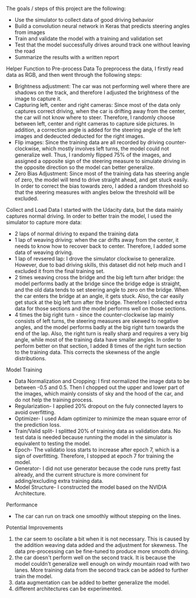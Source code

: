 The goals / steps of this project are the following:
- Use the simulator to collect data of good driving behavior
- Build a convolution neural network in Keras that predicts steering angles from images
- Train and validate the model with a training and validation set
- Test that the model successfully drives around track one without leaving the road
- Summarize the results with a written report

Helper Function to Pre-process Data
To preprocess the data, I firstly read data as RGB, and then went through the following steps:
- Brightness adjustment: The car was not performing well where there are shadows on the track, and therefore I adjusted the brightness of the image to capture it.
- Capturing left, center and right cameras: Since most of the data only captures correct driving, when the car is drifting away from the center, the car will not know where to steer. Therefore, I randomly choose between left, center and right cameras to capture side pictures. In addition, a correction angle is added for the steering angle of the left images and dedeucted deducted for the right images.
- Flip images: Since the training data are all recorded by driving counter-clockwise, which mostly involves left turns, the model could not generalize well. Thus, I randomly flipped 75% of the images, and assigned a opposite sign of the steering measure to simulate driving in the opposite direction so the model can better generalize.
- Zero Bias Adjustment: Since most of the training data has steering angle of zero, the model will tend to drive straight ahead, and get stuck easily. In order to correct the bias towards zero, I added a random threshold so that the steering measures with angles below the threshold will be excluded.
    
Collect and Load Data
I started with the Udacity data, but the data mainly captures normal driving. In order to better train the model, I used the simulator to capture more data:
- 2 laps of normal driving to expand the training data
- 1 lap of weaving driving: when the car drifts away from the center, it needs to know how to recover back to center. Therefore, I added some data of weaving driving.
- 1 lap of revsered lap: I drove the simulator clockwise to generalize. However, due to bad driving skills, this dataset did not help much and I excluded it from the final training set.
- 2 times weaving cross the bridge and the big left turn after bridge: the model performs badly at the bridge since the bridge edge is straight, and the old data tends to set steering angle to zero on the bridge. When the car enters the bridge at an angle, it gets stuck. Also, the car easily get stuck at the big left turn after the bridge. Therefore I collected extra data for those sections and the model performs well on those sections.
- 4 times the big right turn - since the counter-clockwise lap mainly consists of left turns, the steering measures are skewed to negative angles, and the model performs badly at the big right turn towards the end of the lap. Also, the right turn is really sharp and requires a very big angle, while most of the training data have smaller angles. In order to perform better on that section, I added 8 times of the right turn section to the training data. This corrects the skewness of the angle distributions.

Model Training
- Data Normalization and Cropping: I first normalized the image data to be between -0.5 and 0.5. Then I chopped out the upper and lower part of the images, which mainly consists of sky and the hood of the car, and do not help the training process.
- Regularization- I applied 20% dropout on the fuly connected layers to avoid overfitting.
- Optimizer- I used Adam optimizer to minimize the mean square error of the prediction loss.
- Train/Valid split- I splitted 20% of training data as validation data. No test data is needed because running the model in the simulator is equivalent to testing the model.
- Epoch- The validatio loss starts to increase after epoch 7, which is a sign of overfitting. Therefore, I stopped at epoch 7 for training the model.
- Generator- I did not use generator because the code runs pretty fast already, and the current structure is more convinent for adding/excluding extra training data.
- Model Structure- I constructed the model based on the NVIDIA Architecture.

Performance
- The car can run on track one smoothly without stepping on the lines.

Potential Improvements
1. the car seem to oscilate a bit when it is not necessary. This is caused by the addition weaving data added and the adjustment for skewness. The data pre-processing can be fine-tuned to produce more smooth driving.
2. the car doesn't perform well on the second track. It is because the model couldn't generalize well enough on windy mountain road with two lanes. More training data from the second track can be added to further train the model.
3. data augmentation can be added to better generalize the model.
4. different architectures can be experimented.

